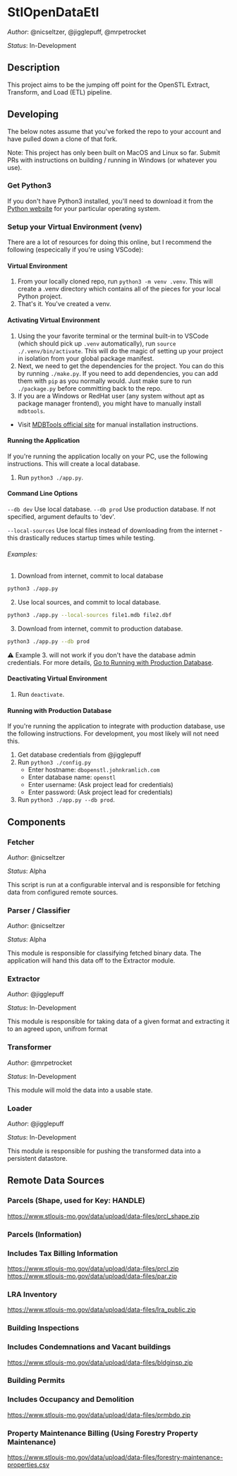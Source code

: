 # StlOpenDataEtl

_Author_: @nicseltzer, @jigglepuff, @mrpetrocket

_Status_: In-Development

## Description

This project aims to be the jumping off point for the OpenSTL Extract, Transform, and Load (ETL) pipeline.

## Developing

The below notes assume that you've forked the repo to your account and have pulled down a clone of that fork.

Note: This project has only been built on MacOS and Linux so far. Submit PRs with instructions on building / running in Windows (or whatever you use).

### Get Python3

If you don't have Python3 installed, you'll need to download it from the [Python website](https://www.python.org/downloads/) for your particular operating system.

### Setup your Virtual Environment (venv)

There are a lot of resources for doing this online, but I recommend the following (especically if you're using VSCode):

#### Virtual Environment

1. From your locally cloned repo, run `python3 -m venv .venv`. This will create a .venv directory which contains all of the pieces for your local Python project.
1. That's it. You've created a venv.

#### Activating Virtual Environment

1. Using the your favorite terminal or the terminal built-in to VSCode (which should pick up `.venv` automatically), run `source ./.venv/bin/activate`. This will do the magic of setting up your project in isolation from your global package manifest.
2. Next, we need to get the dependencies for the project. You can do this by running `./make.py`. If you need to add dependencies, you can add them with `pip` as you normally would. Just make sure to run `./package.py` before committing back to the repo.
3. If you are a Windows or RedHat user (any system without apt as package manager frontend), you might have to manually install `mdbtools`.
  - Visit [MDBTools official site](http://mdbtools.sourceforge.net/) for manual installation instructions.

#### Running the Application
If you're running the application locally on your PC, use the following instructions. This will create a local database.
1. Run `python3 ./app.py`.

#### Command Line Options
`--db dev` Use local database.
`--db prod` Use production database. If not specified, argument defaults to 'dev'.

`--local-sources` Use local files instead of downloading from the internet - this drastically reduces startup times while testing.

###### Examples:
1. Download from internet, commit to local database
```bash
python3 ./app.py
```
2. Use local sources, and commit to local database.
```bash
python3 ./app.py --local-sources file1.mdb file2.dbf
```
3. Download from internet, commit to production database.
```bash
python3 ./app.py --db prod
```
:warning: Example 3. will not work if you don't have the database admin credentials. For more details, [Go to Running with Production Database](#running-with-production-database).  



#### Deactivating Virtual Environment

1. Run `deactivate`.

#### Running with Production Database
If you're running the application to integrate with production database, use the following instructions. For development, you most likely will not need this.
1. Get database credentials from @jigglepuff
2. Run `python3 ./config.py`
   - Enter hostname: `dbopenstl.johnkramlich.com`
   - Enter database name: `openstl`
   - Enter username: (Ask project lead for credentials)
   - Enter password: (Ask project lead for credentials)
3. Run `python3 ./app.py --db prod`.



## Components

### Fetcher

_Author_: @nicseltzer

_Status_: Alpha

This script is run at a configurable interval and is responsible for fetching data from configured remote sources.

### Parser / Classifier

_Author_: @nicseltzer

_Status_: Alpha

This module is responsible for classifying fetched binary data. The application will hand this data off to the Extractor module.

### Extractor

_Author_: @jigglepuff

_Status_: In-Development

This module is responsible for taking data of a given format and extracting it to an agreed upon, unifrom format

### Transformer

_Author_: @mrpetrocket

_Status_: In-Development

This module will mold the data into a usable state.

### Loader

_Author_: @jigglepuff

_Status_: In-Development

This module is responsible for pushing the transformed data into a persistent datastore.

## Remote Data Sources

### Parcels (Shape, used for Key: HANDLE)

https://www.stlouis-mo.gov/data/upload/data-files/prcl_shape.zip

### Parcels (Information)

### Includes Tax Billing Information

https://www.stlouis-mo.gov/data/upload/data-files/prcl.zip
https://www.stlouis-mo.gov/data/upload/data-files/par.zip

### LRA Inventory

https://www.stlouis-mo.gov/data/upload/data-files/lra_public.zip

### Building Inspections

### Includes Condemnations and Vacant buildings

https://www.stlouis-mo.gov/data/upload/data-files/bldginsp.zip

### Building Permits

### Includes Occupancy and Demolition

https://www.stlouis-mo.gov/data/upload/data-files/prmbdo.zip

### Property Maintenance Billing (Using Forestry Property Maintenance)

https://www.stlouis-mo.gov/data/upload/data-files/forestry-maintenance-properties.csv
